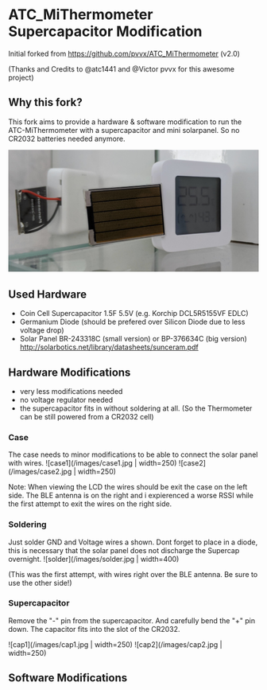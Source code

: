 # ATC_MiThermometer Supercapacitor Modification


Initial forked from https://github.com/pvvx/ATC_MiThermometer (v2.0)

(Thanks and Credits to @atc1441 and @Victor pvvx for this awesome project)

## Why this fork?
This fork aims to provide a hardware & software modification to run the ATC-MiThermometer with a supercapacitor and mini solarpanel. So no CR2032 batteries needed anymore.

![preview](/images/preview.jpg)

## Used Hardware
* Coin Cell Supercapacitor 1.5F 5.5V (e.g. Korchip DCL5R5155VF EDLC)
* Germanium Diode (should be prefered over Silicon Diode due to less voltage drop)
* Solar Panel BR-243318C (small version) or BP-376634C (big version) http://solarbotics.net/library/datasheets/sunceram.pdf


## Hardware Modifications
* very less modifications needed
* no voltage regulator needed
* the supercapacitor fits in without soldering at all. (So the Thermometer can be still powered from a CR2032 cell)


### Case
The case needs to minor modifications to be able to connect the solar panel with wires.
![case1](/images/case1.jpg | width=250)
![case2](/images/case2.jpg | width=250)

Note: When viewing the LCD the wires should be exit the case on the left side. The BLE antenna is on the right and i expierenced a worse RSSI while the first attempt to exit the wires on the right side.

### Soldering
Just solder GND and Voltage wires a shown. Dont forget to place in a diode, this is necessary that the solar panel does not discharge the Supercap overnight.
![solder](/images/solder.jpg | width=400)

(This was the first attempt, with wires right over the BLE antenna. Be sure to use the other side!)

### Supercapacitor
Remove the "-" pin from the supercapacitor. And carefully bend the "+" pin down. The capacitor fits into the slot of the CR2032.

![cap1](/images/cap1.jpg | width=250)
![cap2](/images/cap2.jpg | width=250)

## Software Modifications

